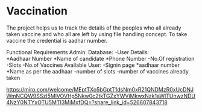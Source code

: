 # Vaccination
The project helps us to track the details of the peoples who all already taken vaccine and who all are left by using file handling concept. To take vaccine the credential is aadhar number.







Functional Requirements
Admin:
  Database:
    -User Details:    
        *Aadhaar Number
        *Name of candidate
        *Phone Number
    -No.Of registration
    -Slots
    -No.of Vaccines Available 
User:
  -Signin page
    *aadhaar number
    *Name as per the aadhaar
  -number of slots
  -number of vaccines already taken







https://miro.com/welcome/MEptTXo5bGptT1dsNm0xR21QNDMzR0xUcDNJWmNCQW9SSzI5MlVOVHp5Nkw0c2tkTGZxYWViMkwxNzk1aWlTUnwzNDU4NzY0NTYxOTU5MTI3MjMxfDQ=?share_link_id=526607843718
